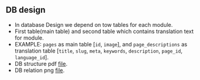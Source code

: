 ## DB design 
* In database Design we depend on tow tables for each module.
* First table(main table) and second table which contains translation text for module.
* EXAMPLE: `pages` as main table [`id`, `image`], and `page_descriptions` as translation table [`title`, `slug`, `meta`, `keywords`, `description`, `page_id`, `language_id`].
* DB structure pdf [file](db_design.pdf).
* DB relation png [file](db_design.png).
